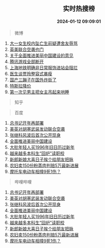 <div align="center"><h2>实时热搜榜</h2><h4>2024-01-12 09:09:01</h4></div>

> 微博  

1. [大一女生校内坠亡生前疑遭舍友辱骂](https://s.weibo.com/weibo?q=%23%E5%A4%A7%E4%B8%80%E5%A5%B3%E7%94%9F%E6%A0%A1%E5%86%85%E5%9D%A0%E4%BA%A1%E7%94%9F%E5%89%8D%E7%96%91%E9%81%AD%E8%88%8D%E5%8F%8B%E8%BE%B1%E9%AA%82%23&t=31&band_rank=1&Refer=top)<br />
2. [英美联合空袭也门](https://s.weibo.com/weibo?q=%23%E8%8B%B1%E7%BE%8E%E8%81%94%E5%90%88%E7%A9%BA%E8%A2%AD%E4%B9%9F%E9%97%A8%23&t=31&band_rank=2&Refer=top)<br />
3. [关于全面推进美丽中国建设的意见](https://s.weibo.com/weibo?q=%23%E5%85%B3%E4%BA%8E%E5%85%A8%E9%9D%A2%E6%8E%A8%E8%BF%9B%E7%BE%8E%E4%B8%BD%E4%B8%AD%E5%9B%BD%E5%BB%BA%E8%AE%BE%E7%9A%84%E6%84%8F%E8%A7%81%23&t=31&band_rank=3&Refer=top)<br />
4. [腾讯游戏全部断开](https://s.weibo.com/weibo?q=%23%E8%85%BE%E8%AE%AF%E6%B8%B8%E6%88%8F%E5%85%A8%E9%83%A8%E6%96%AD%E5%BC%80%23&t=31&band_rank=4&Refer=top)<br />
5. [上海地铁明确非日常服饰进站会阻拦](https://s.weibo.com/weibo?q=%23%E4%B8%8A%E6%B5%B7%E5%9C%B0%E9%93%81%E6%98%8E%E7%A1%AE%E9%9D%9E%E6%97%A5%E5%B8%B8%E6%9C%8D%E9%A5%B0%E8%BF%9B%E7%AB%99%E4%BC%9A%E9%98%BB%E6%8B%A6%23&t=31&band_rank=5&Refer=top)<br />
6. [医生谈贾玲整容式暴瘦](https://s.weibo.com/weibo?q=%23%E5%8C%BB%E7%94%9F%E8%B0%88%E8%B4%BE%E7%8E%B2%E6%95%B4%E5%AE%B9%E5%BC%8F%E6%9A%B4%E7%98%A6%23&t=31&band_rank=6&Refer=top)<br />
7. [国产三蹦子在国外炸街了](https://s.weibo.com/weibo?q=%23%E5%9B%BD%E4%BA%A7%E4%B8%89%E8%B9%A6%E5%AD%90%E5%9C%A8%E5%9B%BD%E5%A4%96%E7%82%B8%E8%A1%97%E4%BA%86%23&t=31&band_rank=7&Refer=top)<br />
8. [特斯拉降价](https://s.weibo.com/weibo?q=%E7%89%B9%E6%96%AF%E6%8B%89%E9%99%8D%E4%BB%B7&t=31&band_rank=8&Refer=top)<br />
9. [第一次见男主把女主吊起来哄睡](https://s.weibo.com/weibo?q=%E7%AC%AC%E4%B8%80%E6%AC%A1%E8%A7%81%E7%94%B7%E4%B8%BB%E6%8A%8A%E5%A5%B3%E4%B8%BB%E5%90%8A%E8%B5%B7%E6%9D%A5%E5%93%84%E7%9D%A1&t=31&band_rank=9&Refer=top)<br />

> 知乎  


> 百度  

1. [总书记开年再部署](https://www.baidu.com/s?wd=%E6%80%BB%E4%B9%A6%E8%AE%B0%E5%BC%80%E5%B9%B4%E5%86%8D%E9%83%A8%E7%BD%B2&sa=fyb_news&rsv_dl=fyb_news)<br />
2. [美英对胡塞武装发动联合空袭](https://www.baidu.com/s?wd=%E7%BE%8E%E8%8B%B1%E5%AF%B9%E8%83%A1%E5%A1%9E%E6%AD%A6%E8%A3%85%E5%8F%91%E5%8A%A8%E8%81%94%E5%90%88%E7%A9%BA%E8%A2%AD&sa=fyb_news&rsv_dl=fyb_news)<br />
3. [张继科风波后首次公开现身](https://www.baidu.com/s?wd=%E5%BC%A0%E7%BB%A7%E7%A7%91%E9%A3%8E%E6%B3%A2%E5%90%8E%E9%A6%96%E6%AC%A1%E5%85%AC%E5%BC%80%E7%8E%B0%E8%BA%AB&sa=fyb_news&rsv_dl=fyb_news)<br />
4. [全面推进美丽中国建设](https://www.baidu.com/s?wd=%E5%85%A8%E9%9D%A2%E6%8E%A8%E8%BF%9B%E7%BE%8E%E4%B8%BD%E4%B8%AD%E5%9B%BD%E5%BB%BA%E8%AE%BE&sa=fyb_news&rsv_dl=fyb_news)<br />
5. [大批年轻人买1996年旧日历过新年](https://www.baidu.com/s?wd=%E5%A4%A7%E6%89%B9%E5%B9%B4%E8%BD%BB%E4%BA%BA%E4%B9%B01996%E5%B9%B4%E6%97%A7%E6%97%A5%E5%8E%86%E8%BF%87%E6%96%B0%E5%B9%B4&sa=fyb_news&rsv_dl=fyb_news)<br />
6. [越来越多本科生“回炉”读职校](https://www.baidu.com/s?wd=%E8%B6%8A%E6%9D%A5%E8%B6%8A%E5%A4%9A%E6%9C%AC%E7%A7%91%E7%94%9F%E2%80%9C%E5%9B%9E%E7%82%89%E2%80%9D%E8%AF%BB%E8%81%8C%E6%A0%A1&sa=fyb_news&rsv_dl=fyb_news)<br />
7. [新郎新娘大喜日子挨个给朋友把脉](https://www.baidu.com/s?wd=%E6%96%B0%E9%83%8E%E6%96%B0%E5%A8%98%E5%A4%A7%E5%96%9C%E6%97%A5%E5%AD%90%E6%8C%A8%E4%B8%AA%E7%BB%99%E6%9C%8B%E5%8F%8B%E6%8A%8A%E8%84%89&sa=fyb_news&rsv_dl=fyb_news)<br />
8. [农妇卖150份粉蒸肉判赔5万最新进展](https://www.baidu.com/s?wd=%E5%86%9C%E5%A6%87%E5%8D%96150%E4%BB%BD%E7%B2%89%E8%92%B8%E8%82%89%E5%88%A4%E8%B5%945%E4%B8%87%E6%9C%80%E6%96%B0%E8%BF%9B%E5%B1%95&sa=fyb_news&rsv_dl=fyb_news)<br />
9. [摩托车电动车相撞9死1伤？](https://www.baidu.com/s?wd=%E6%91%A9%E6%89%98%E8%BD%A6%E7%94%B5%E5%8A%A8%E8%BD%A6%E7%9B%B8%E6%92%9E9%E6%AD%BB1%E4%BC%A4%EF%BC%9F&sa=fyb_news&rsv_dl=fyb_news)<br />

> 哔哩哔哩  

1. [总书记开年再部署](https://www.baidu.com/s?wd=%E6%80%BB%E4%B9%A6%E8%AE%B0%E5%BC%80%E5%B9%B4%E5%86%8D%E9%83%A8%E7%BD%B2&sa=fyb_news&rsv_dl=fyb_news)<br />
2. [美英对胡塞武装发动联合空袭](https://www.baidu.com/s?wd=%E7%BE%8E%E8%8B%B1%E5%AF%B9%E8%83%A1%E5%A1%9E%E6%AD%A6%E8%A3%85%E5%8F%91%E5%8A%A8%E8%81%94%E5%90%88%E7%A9%BA%E8%A2%AD&sa=fyb_news&rsv_dl=fyb_news)<br />
3. [张继科风波后首次公开现身](https://www.baidu.com/s?wd=%E5%BC%A0%E7%BB%A7%E7%A7%91%E9%A3%8E%E6%B3%A2%E5%90%8E%E9%A6%96%E6%AC%A1%E5%85%AC%E5%BC%80%E7%8E%B0%E8%BA%AB&sa=fyb_news&rsv_dl=fyb_news)<br />
4. [全面推进美丽中国建设](https://www.baidu.com/s?wd=%E5%85%A8%E9%9D%A2%E6%8E%A8%E8%BF%9B%E7%BE%8E%E4%B8%BD%E4%B8%AD%E5%9B%BD%E5%BB%BA%E8%AE%BE&sa=fyb_news&rsv_dl=fyb_news)<br />
5. [大批年轻人买1996年旧日历过新年](https://www.baidu.com/s?wd=%E5%A4%A7%E6%89%B9%E5%B9%B4%E8%BD%BB%E4%BA%BA%E4%B9%B01996%E5%B9%B4%E6%97%A7%E6%97%A5%E5%8E%86%E8%BF%87%E6%96%B0%E5%B9%B4&sa=fyb_news&rsv_dl=fyb_news)<br />
6. [越来越多本科生“回炉”读职校](https://www.baidu.com/s?wd=%E8%B6%8A%E6%9D%A5%E8%B6%8A%E5%A4%9A%E6%9C%AC%E7%A7%91%E7%94%9F%E2%80%9C%E5%9B%9E%E7%82%89%E2%80%9D%E8%AF%BB%E8%81%8C%E6%A0%A1&sa=fyb_news&rsv_dl=fyb_news)<br />
7. [新郎新娘大喜日子挨个给朋友把脉](https://www.baidu.com/s?wd=%E6%96%B0%E9%83%8E%E6%96%B0%E5%A8%98%E5%A4%A7%E5%96%9C%E6%97%A5%E5%AD%90%E6%8C%A8%E4%B8%AA%E7%BB%99%E6%9C%8B%E5%8F%8B%E6%8A%8A%E8%84%89&sa=fyb_news&rsv_dl=fyb_news)<br />
8. [农妇卖150份粉蒸肉判赔5万最新进展](https://www.baidu.com/s?wd=%E5%86%9C%E5%A6%87%E5%8D%96150%E4%BB%BD%E7%B2%89%E8%92%B8%E8%82%89%E5%88%A4%E8%B5%945%E4%B8%87%E6%9C%80%E6%96%B0%E8%BF%9B%E5%B1%95&sa=fyb_news&rsv_dl=fyb_news)<br />
9. [摩托车电动车相撞9死1伤？](https://www.baidu.com/s?wd=%E6%91%A9%E6%89%98%E8%BD%A6%E7%94%B5%E5%8A%A8%E8%BD%A6%E7%9B%B8%E6%92%9E9%E6%AD%BB1%E4%BC%A4%EF%BC%9F&sa=fyb_news&rsv_dl=fyb_news)<br />
